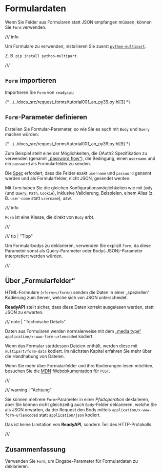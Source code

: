 # Formulardaten

Wenn Sie Felder aus Formularen statt JSON empfangen müssen, können Sie `Form` verwenden.

/// info

Um Formulare zu verwenden, installieren Sie zuerst <a href="https://andrew-d.github.io/python-multipart/" class="external-link" target="_blank">`python-multipart`</a>.

Z. B. `pip install python-multipart`.

///

## `Form` importieren

Importieren Sie `Form` von `readyapi`:

{* ../../docs_src/request_forms/tutorial001_an_py39.py hl[3] *}

## `Form`-Parameter definieren

Erstellen Sie Formular-Parameter, so wie Sie es auch mit `Body` und `Query` machen würden:

{* ../../docs_src/request_forms/tutorial001_an_py39.py hl[9] *}

Zum Beispiel stellt eine der Möglichkeiten, die OAuth2 Spezifikation zu verwenden (genannt <abbr title='„Passwort-Fluss“'>„password flow“</abbr>), die Bedingung, einen `username` und ein `password` als Formularfelder zu senden.

Die <abbr title="Specification – Spezifikation">Spec</abbr> erfordert, dass die Felder exakt `username` und `password` genannt werden und als Formularfelder, nicht JSON, gesendet werden.

Mit `Form` haben Sie die gleichen Konfigurationsmöglichkeiten wie mit `Body` (und `Query`, `Path`, `Cookie`), inklusive Validierung, Beispielen, einem Alias (z. B. `user-name` statt `username`), usw.

/// info

`Form` ist eine Klasse, die direkt von `Body` erbt.

///

/// tip | "Tipp"

Um Formularbodys zu deklarieren, verwenden Sie explizit `Form`, da diese Parameter sonst als Query-Parameter oder Body(-JSON)-Parameter interpretiert werden würden.

///

## Über „Formularfelder“

HTML-Formulare (`<form></form>`) senden die Daten in einer „speziellen“ Kodierung zum Server, welche sich von JSON unterscheidet.

**ReadyAPI** stellt sicher, dass diese Daten korrekt ausgelesen werden, statt JSON zu erwarten.

/// note | "Technische Details"

Daten aus Formularen werden normalerweise mit dem <abbr title='Media type – Medientyp, Typ des Mediums'>„media type“</abbr> `application/x-www-form-urlencoded` kodiert.

Wenn das Formular stattdessen Dateien enthält, werden diese mit `multipart/form-data` kodiert. Im nächsten Kapitel erfahren Sie mehr über die Handhabung von Dateien.

Wenn Sie mehr über Formularfelder und ihre Kodierungen lesen möchten, besuchen Sie die <a href="https://developer.mozilla.org/en-US/docs/Web/HTTP/Methods/POST" class="external-link" target="_blank"><abbr title="Mozilla Developer Network – Mozilla-Entwickler-Netzwerk">MDN</abbr>-Webdokumentation für <code>POST</code></a>.

///

/// warning | "Achtung"

Sie können mehrere `Form`-Parameter in einer *Pfadoperation* deklarieren, aber Sie können nicht gleichzeitig auch `Body`-Felder deklarieren, welche Sie als JSON erwarten, da der Request den Body mittels `application/x-www-form-urlencoded` statt `application/json` kodiert.

Das ist keine Limitation von **ReadyAPI**, sondern Teil des HTTP-Protokolls.

///

## Zusammenfassung

Verwenden Sie `Form`, um Eingabe-Parameter für Formulardaten zu deklarieren.
